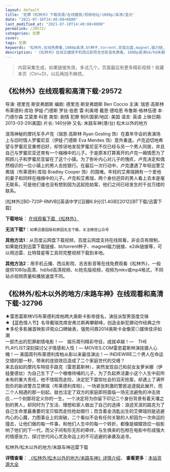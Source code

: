 ```yaml
---
layout: default
title: '犯罪《松林外》下载资源/在线播放/视频地址/1080p/高清/蓝光'
date: "2021-07-10T14:40:08+0800"
last_modified_at: "2021-07-10T14:40:08+0800"
permalink: /29572/
categories: 犯罪
cover:
tags: 犯罪
keywords: '松林外,在线免费看,1080p高清,bt种子,torrent,百度云盘,magnet,磁力链,迅雷下载资源'
description: '《松林外》在线云播放手机西瓜影院吉吉影音免费看，1080p高清bd/hd未删减完整版和tc抢先枪版，mkv/mp4格式，附带bt/torrent种子、magnet/磁力链、百度云盘、网盘资源迅雷下载链接'
---
```


>内容采集生成，如果链接失效，多试几个，页面最后有更多精彩视频！收藏本页（Ctrl+D)，以后再找不麻烦。


## 《松林外》在线观看和高清下载-29572

导演: 德里克·斯安弗朗斯 编剧: 德里克·斯安弗朗斯 Ben Coccio 主演: 瑞恩·高斯林 布莱德利·库珀 伊娃·门德斯 罗丝·伯恩 雷·利奥塔 戴恩·德哈恩 布鲁斯·格林伍德 本·门德尔森 艾莫里·科恩 类型: 剧情 犯罪 制片国家/地区: 美国 语言: 英语 上映日期: 2013-03-29(美国) 片长: 140分钟 又名: 末路车神(港/台) 松木以外的地方

浪荡神秘的摩托车手卢克（瑞恩·高斯林 Ryan Gosling 饰）在嘉年华会的表演场上与旧时情人罗蜜尼亚（伊娃·门德斯 Eva Mendes 饰）意外重逢。卢克迫切地希望与罗蜜尼亚重修旧好，却惊讶地发现罗蜜尼亚不仅已经与另一个男人同居，并且自己与罗蜜尼亚还育有一个襁褓中的儿子。于是原本打算离开的卢克一厢情愿为了照顾儿子和罗蜜尼亚留在了这个小镇。为了弥补内心对儿子的愧疚，卢克决定和偶然相识的一位小镇上的男人去抢银行。在最后一次行动中，卢克遭遇了年轻巡警艾弗瑞（布莱德利·库珀 Bradley Cooper 饰）的围堵。年轻的艾弗瑞拥有一个爱他的妻子和同样在襁褓中的儿子。卢克和艾弗瑞，两个身份迥异的男人看上去本是毫无联系，可是他们谁也没有想到因为这起抢劫案，他们之间已经发生的千丝万缕的联系。


[松林外][BD-720P-RMVB][英语中字][豆瓣6.9分][1.4GB][2012][BT下载/迅雷下载]

**下载地址**： [在线观看下载 《松林外》](https://www.btdx8.com/torrent/the_place_beyond_the_pines_2012.html) 


**无法下载?**：`如果迅雷因版权原因无法下载，关注微信公众号 `

**其他方法1**：从百度云网盘下载视频，百度云网盘支持在线观看，非会员有限制，如果能找到迅雷下载链接、bt/torrent种子、magnet磁力链接、e2dk链接等，可以用迅雷、比特彗星等工具将完整视频下载到本地。

**其他方法2**：用手机云播、西瓜影院、吉吉影音等在线免费观看《松林外》，一般提供1080p高清、hd/bd高清视频、tc抢先版视频，视频为mkv或mp4格式，不同站点视频质量和播放速度不同。


## 《松林外/松木以外的地方/末路车神》在线观看和高清下载-32796

★雷恩葛斯林VS布莱德利库柏两大奥斯卡影帝提名，演技派型男首度交锋<br style="word-spacing: 0px; -webkit-text-size-adjust: auto; -webkit-text-stroke-width: 0px" />★【蓝色情人节】名导戴瑞克席安弗兰斯再攀颠峰，创造全新犯罪动作经典之作<br style="word-spacing: 0px; -webkit-text-size-adjust: auto; -webkit-text-stroke-width: 0px" />★多伦多影展首映影评观众口碑破表，强势问鼎2014奥斯卡金像奖◎媒体佳评如潮<br style="word-spacing: 0px; -webkit-text-size-adjust: auto; -webkit-text-stroke-width: 0px" />一部杰出的犯罪剧情电影！&mdash;　娱乐周刊精彩夺目，成就卓越！—　THE PLAYLIST深刻探讨父子情感和人性！— MOVIES.COM雷恩葛斯林演技摄人心魄！&mdash; 美国周刊布莱德利库柏从影以来最佳演出！— INDIEWIRE二个男人在命运交错的那一秒，带来的连锁效应造成了二个家庭世代的交缠？<br style="word-spacing: 0px; -webkit-text-size-adjust: auto; -webkit-text-stroke-width: 0px" />来去自如的摩托车特技手路克（雷恩葛斯林），突然发现自己和前女友萝米娜（伊娃曼德丝）为自己生下了一个嗷嗷待哺的儿子，为了负起养活妻小这个人生中前所未有的重大责任，他不惜铤而走险，决定犯下震惊社会的滔天抢案，却遇上了满怀抱负的新进警员艾佛瑞（布莱德利库柏），一场紧张刺激的警匪追逐就此展开，而二个人相遇的那一刻起，就也注定了双方的家庭即将面临一场无法避免的冲击效应…一个剎那将定义你的一生，一个决定将为你留下印记二个身份背景有着天壤之别的男人，却同时为了生活、理想和家人做出了自己的选择：浪迹天涯的路克为了自己生命里最重要的宝贝铤而走险抢劫银行；而含着金汤匙出生的艾佛瑞则是逃避内心的心魔，力图事业上的突破，二个看似不会有任何关联的人却因为一次命运的撞击，让他们做的每一件事，和他们人生中的每一个转折，都像是蝴蝶效应一般影响了他们的下一代，而父子间有形无形的牵绊，与生俱来的包袱在电影中形成强大的情感张力，探讨世代间心灵及命运上的不可逃避的承袭及追寻。


松林外/松木以外的地方/末路车神迅雷下载

**详情查看**： [《松林外/松木以外的地方/末路车神》详情介绍](/movie/32796/)， **查看更多**：[本站资源大全](/movie/t/all/)

